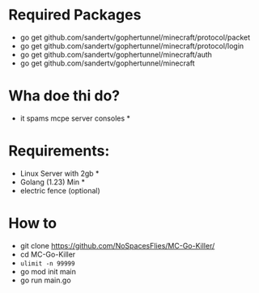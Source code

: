 # Required Packages
- go get github.com/sandertv/gophertunnel/minecraft/protocol/packet
- go get github.com/sandertv/gophertunnel/minecraft/protocol/login
- go get github.com/sandertv/gophertunnel/minecraft/auth
- go get github.com/sandertv/gophertunnel/minecraft

# Wha doe thi do?
- it spams mcpe server consoles *
# Requirements:
- Linux Server with 2gb *
- Golang (1.23) Min *
- electric fence (optional)
# How to
- git clone https://github.com/NoSpacesFlies/MC-Go-Killer/
- cd MC-Go-Killer
- `ulimit -n 99999`
- go mod init main
- go run main.go <TARGET> <PORT> <DURATION>

